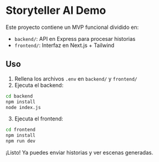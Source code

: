
# Storyteller AI Demo

Este proyecto contiene un MVP funcional dividido en:

- `backend/`: API en Express para procesar historias
- `frontend/`: Interfaz en Next.js + Tailwind

## Uso

1. Rellena los archivos `.env` en `backend/` y `frontend/`
2. Ejecuta el backend:

```bash
cd backend
npm install
node index.js
```

3. Ejecuta el frontend:

```bash
cd frontend
npm install
npm run dev
```

¡Listo! Ya puedes enviar historias y ver escenas generadas.
